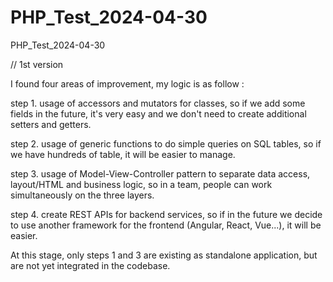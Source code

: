 # PHP_Test_2024-04-30
PHP_Test_2024-04-30

// 1st version

I found four areas of improvement, my logic is as follow :

step 1. usage of accessors and mutators for classes, so if we add some fields in the future, it's very easy and we don't need to create additional setters and getters.

step 2. usage of generic functions to do simple queries on SQL tables, so if we have hundreds of table, it will be easier to manage.

step 3. usage of Model-View-Controller pattern to separate data access, layout/HTML and business logic, so in a team, people can work simultaneously on the three layers.

step 4. create REST APIs for backend services, so if in the future we decide to use another framework for the frontend (Angular, React, Vue...), it will be easier.

At this stage, only steps 1 and 3 are existing as standalone application, but are not yet integrated in the codebase.
